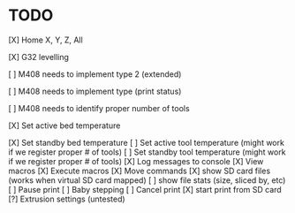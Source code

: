 TODO
=====
[X] Home X, Y, Z, All

[X] G32 levelling

[ ] M408 needs to implement type 2 (extended)

[ ] M408 needs to implement type (print status)

[ ] M408 needs to identify proper number of tools

[X] Set active bed temperature 

[X] Set standby bed temperature
[ ] Set active tool temperature (might work if we register proper # of tools)
[ ] Set standby tool temperature (might work if we register proper # of tools)
[X] Log messages to console
[X] View macros
[X] Execute macros
[X] Move commands
[X] show SD card files (works when virtual SD card mapped)
[ ] show file stats (size, sliced by, etc)
[ ] Pause print
[ ] Baby stepping
[ ] Cancel print
[X] start print from SD card
[?] Extrusion settings (untested)
